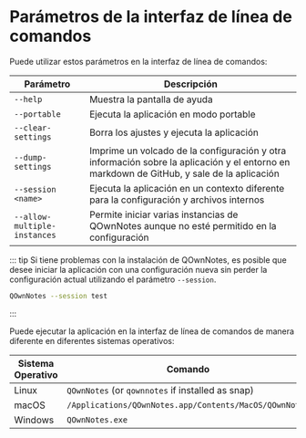 # Parámetros de la interfaz de línea de comandos

Puede utilizar estos parámetros en la interfaz de línea de comandos:

| Parámetro                    | Descripción                                                                                                                               |
| ---------------------------- | ----------------------------------------------------------------------------------------------------------------------------------------- |
| `--help`                     | Muestra la pantalla de ayuda                                                                                                              |
| `--portable`                 | Ejecuta la aplicación en modo portable                                                                                                    |
| `--clear-settings`           | Borra los ajustes y ejecuta la aplicación                                                                                                 |
| `--dump-settings`            | Imprime un volcado de la configuración y otra información sobre la aplicación y el entorno en markdown de GitHub, y sale de la aplicación |
| `--session <name>`     | Ejecuta la aplicación en un contexto diferente para la configuración y archivos internos                                                  |
| `--allow-multiple-instances` | Permite iniciar varias instancias de QOwnNotes aunque no esté permitido en la configuración                                               |

::: tip
Si tiene problemas con la instalación de QOwnNotes, es posible que desee iniciar la aplicación con una configuración nueva sin perder la configuración actual utilizando el parámetro `--session`.

```bash
QOwnNotes --session test
```
:::

Puede ejecutar la aplicación en la interfaz de línea de comandos de manera diferente en diferentes sistemas operativos:

| Sistema Operativo | Comando                                                |
| ----------------- | ------------------------------------------------------ |
| Linux             | `QOwnNotes` (or `qownnotes` if installed as snap)      |
| macOS             | `/Applications/QOwnNotes.app/Contents/MacOS/QOwnNotes` |
| Windows           | `QOwnNotes.exe`                                        |
